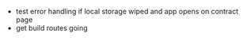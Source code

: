 - test error handling if local storage wiped and app opens on contract page
- get build routes going



